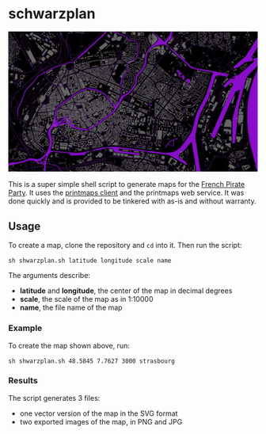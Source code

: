 # schwarzplan

![example](./example.jpg)

This is a super simple shell script to generate maps for the [French Pirate Party](https://partipirate.org/). It uses the [printmaps client](https://github.com/printmaps/printmaps) and the printmaps web service. It was done quickly and is provided to be tinkered with as-is and without warranty.

## Usage

To create a map, clone the repository and `cd` into it. Then run the script:

```
sh shwarzplan.sh latitude longitude scale name
```

The arguments describe:
- **latitude** and **longitude**, the center of the map in decimal degrees
- **scale**, the scale of the map as in 1:10000
- **name**, the file name of the map

### Example

To create the map shown above, run:

```
sh shwarzplan.sh 48.5845 7.7627 3000 strasbourg
```

### Results

The script generates 3 files:

- one vector version of the map in the SVG format
- two exported images of the map, in PNG and JPG